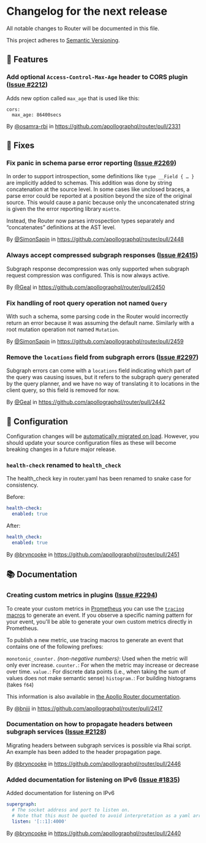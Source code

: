 # Changelog for the next release

All notable changes to Router will be documented in this file.

This project adheres to [Semantic Versioning](https://semver.org/spec/v2.0.0.html).

<!-- <KEEP> THIS IS AN SET OF TEMPLATES TO USE WHEN ADDING TO THE CHANGELOG.

## ❗ BREAKING ❗
## 🚀 Features
## 🐛 Fixes
## 📃 Configuration
Configuration changes will be [automatically migrated on load](https://www.apollographql.com/docs/router/configuration/overview#upgrading-your-router-configuration). However, you should update your source configuration files as these will become breaking changes in a future major release.
## 🛠 Maintenance
## 📚 Documentation
## 🥼 Experimental

## Example section entry format

### Headline ([Issue #ISSUE_NUMBER](https://github.com/apollographql/router/issues/ISSUE_NUMBER))

Description! And a link to a [reference](http://url)

By [@USERNAME](https://github.com/USERNAME) in https://github.com/apollographql/router/pull/PULL_NUMBER
</KEEP> -->

## 🚀 Features

### Add optional `Access-Control-Max-Age` header to CORS plugin ([Issue #2212](https://github.com/apollographql/router/issues/2212))

Adds new option called `max_age` that is used like this:
```
cors:
  max_age: 86400secs
```

By [@osamra-rbi](https://github.com/osamra-rbi) in https://github.com/apollographql/router/pull/2331

## 🐛 Fixes

### Fix panic in schema parse error reporting ([Issue #2269](https://github.com/apollographql/router/issues/2269))

In order to support introspection,
some definitions like `type __Field { … }` are implicitly added to schemas.
This addition was done by string concatenation at the source level.
In some cases like unclosed braces, a parse error could be reported at a position
beyond the size of the original source.
This would cause a panic because only the unconcatenated string
is given the the error reporting library `miette`.

Instead, the Router now parses introspection types separately
and “concatenates” definitions at the AST level.

By [@SimonSapin](https://github.com/SimonSapin) in https://github.com/apollographql/router/pull/2448

### Always accept compressed subgraph responses  ([Issue #2415](https://github.com/apollographql/router/issues/2415))

Subgraph response decompression was only supported when subgraph request compression was configured. This is now always active.

By [@Geal](https://github.com/geal) in https://github.com/apollographql/router/pull/2450

### Fix handling of root query operation not named `Query`

With such a schema, some parsing code in the Router would incorrectly
return an error because it was assuming the default name.
Similarly with a root mutation operation not named `Mutation`.

By [@SimonSapin](https://github.com/SimonSapin) in https://github.com/apollographql/router/pull/2459

### Remove the `locations` field from subgraph errors ([Issue #2297](https://github.com/apollographql/router/issues/2297))

Subgraph errors can come with a `locations` field indicating which part of the query was causing issues, but it refers to the subgraph query generated by the query planner, and we have no way of translating it to locations in the client query, so this field is removed for now.

By [@Geal](https://github.com/geal) in https://github.com/apollographql/router/pull/2442

## 📃 Configuration

Configuration changes will be [automatically migrated on load](https://www.apollographql.com/docs/router/configuration/overview#upgrading-your-router-configuration). However, you should update your source configuration files as these will become breaking changes in a future major release.

### `health-check` renamed to `health_check`

The health_check key in router.yaml has been renamed to snake case for consistency. 

Before:
```yaml
health-check:
  enabled: true
```

After:
```yaml
health_check:
  enabled: true
```

By [@bryncooke](https://github.com/bryncooke) in https://github.com/apollographql/router/pull/2451


## 📚 Documentation


### Creating custom metrics in plugins ([Issue #2294](https://github.com/apollographql/router/issues/2294))

To create your custom metrics in [Prometheus](https://prometheus.io/) you can use the [`tracing` macros](https://docs.rs/tracing/latest/tracing/index.html#macros) to generate an event. If you observe a specific naming pattern for your event, you'll be able to generate your own custom metrics directly in Prometheus.

To publish a new metric, use tracing macros to generate an event that contains one of the following prefixes:

`monotonic_counter.` _(non-negative numbers)_: Used when the metric will only ever increase.
`counter.`: For when the metric may increase or decrease over time.
`value.`: For discrete data points (i.e., when taking the sum of values does not make semantic sense)
`histogram.`: For building histograms (takes `f64`)

This information is also available in [the Apollo Router documentation](https://www.apollographql.com/docs/router/customizations/native#add-custom-metrics).

By [@bnjjj](https://github.com/bnjjj) in https://github.com/apollographql/router/pull/2417

### Documentation on how to propagate headers between subgraph services ([Issue #2128](https://github.com/apollographql/router/issues/2128))

Migrating headers between subgraph services is possible via Rhai script. An example has been added to the header propagation page.

By [@bryncooke](https://github.com/bryncooke) in https://github.com/apollographql/router/pull/2446

### Added documentation for listening on IPv6 ([Issue #1835](https://github.com/apollographql/router/issues/1835))

Added documentation for listening on IPv6
```yaml
supergraph:
  # The socket address and port to listen on. 
  # Note that this must be quoted to avoid interpretation as a yaml array.
  listen: '[::1]:4000'
```

By [@bryncooke](https://github.com/bryncooke) in https://github.com/apollographql/router/pull/2440

